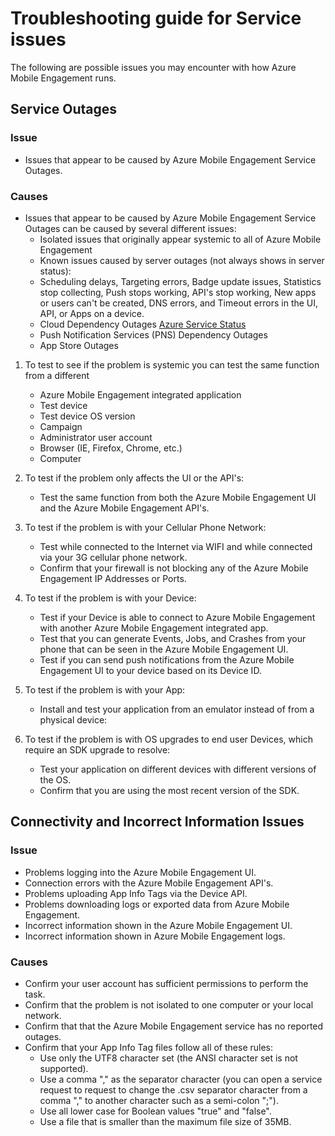 <properties 
   pageTitle="Azure Mobile Engagement Troubleshooting Guide - Service" 
   description="Troubleshooting Guides for Azure Mobile Engagement" 
   services="mobile-engagement" 
   documentationCenter="" 
   authors="piyushjo" 
   manager="dwrede" 
   editor=""/>

<tags
   ms.service="mobile-engagement"
   ms.devlang="na"
   ms.topic="article"
   ms.tgt_pltfrm="mobile-multiple"
   ms.workload="mobile" 
   ms.date="08/19/2016"
   ms.author="piyushjo"/>

# <a name="troubleshooting-guide-for-service-issues"></a>Troubleshooting guide for Service issues

The following are possible issues you may encounter with how Azure Mobile Engagement runs.

## <a name="service-outages"></a>Service Outages

### <a name="issue"></a>Issue
- Issues that appear to be caused by Azure Mobile Engagement Service Outages.

### <a name="causes"></a>Causes
- Issues that appear to be caused by Azure Mobile Engagement Service Outages can be caused by several different issues:
    - Isolated issues that originally appear systemic to all of Azure Mobile Engagement
    - Known issues caused by server outages (not always shows in server status):
    - Scheduling delays, Targeting errors, Badge update issues, Statistics stop collecting, Push stops working, API's stop working, New apps or users can't be created, DNS errors, and Timeout errors in the UI, API, or Apps on a device.
    - Cloud Dependency Outages [Azure Service Status](http://status.azure.com/)
    - Push Notification Services (PNS) Dependency Outages
    - App Store Outages

1) To test to see if the problem is systemic you can test the same function from a different
   
   - Azure Mobile Engagement integrated application
   - Test device
   - Test device OS version
   - Campaign
   - Administrator user account
   - Browser (IE, Firefox, Chrome, etc.)
   - Computer

2) To test if the problem only affects the UI or the API's:

   - Test the same function from both the Azure Mobile Engagement UI and the Azure Mobile Engagement API's.

3) To test if the problem is with your Cellular Phone Network:

   - Test while connected to the Internet via WIFI and while connected via your 3G cellular phone network.
   - Confirm that your firewall is not blocking any of the Azure Mobile Engagement IP Addresses or Ports.

4) To test if the problem is with your Device:

   - Test if your Device is able to connect to Azure Mobile Engagement with another Azure Mobile Engagement integrated app.
   - Test that you can generate Events, Jobs, and Crashes from your phone that can be seen in the Azure Mobile Engagement UI. 
   - Test if you can send push notifications from the Azure Mobile Engagement UI to your device based on its Device ID. 

5) To test if the problem is with your App:

   - Install and test your application from an emulator instead of from a physical device:
   
6) To test if the problem is with OS upgrades to end user Devices, which require an SDK upgrade to resolve:

   - Test your application on different devices with different versions of the OS.
   - Confirm that you are using the most recent version of the SDK.
 
## <a name="connectivity-and-incorrect-information-issues"></a>Connectivity and Incorrect Information Issues

### <a name="issue"></a>Issue
- Problems logging into the Azure Mobile Engagement UI.
- Connection errors with the Azure Mobile Engagement API's.
- Problems uploading App Info Tags via the Device API.
- Problems downloading logs or exported data from Azure Mobile Engagement.
- Incorrect information shown in the Azure Mobile Engagement UI.
- Incorrect information shown in Azure Mobile Engagement logs.

### <a name="causes"></a>Causes
* Confirm your user account has sufficient permissions to perform the task.
* Confirm that the problem is not isolated to one computer or your local network.
* Confirm that that the Azure Mobile Engagement service has no reported outages.
* Confirm that your App Info Tag files follow all of these rules:
    - Use only the UTF8 character set (the ANSI character set is not supported).
    - Use a comma "," as the separator character (you can open a service request to request to change the .csv separator character from a comma "," to another character such as a semi-colon ";").
    - Use all lower case for Boolean values "true" and "false".
    - Use a file that is smaller than the maximum file size of 35MB.
 

